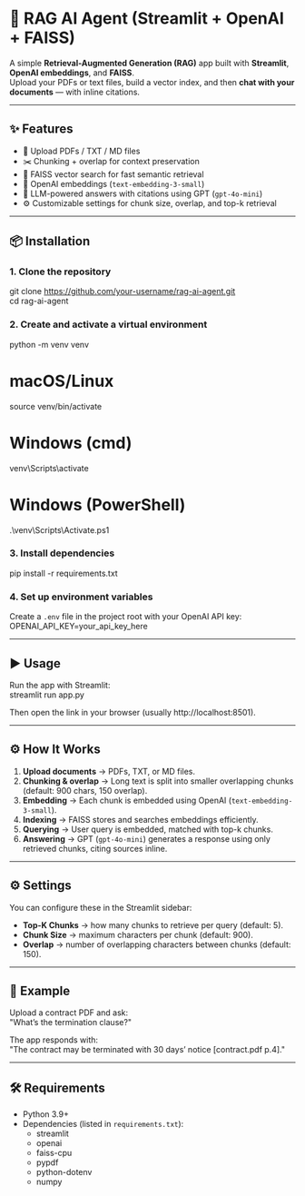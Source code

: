 # 🧠 RAG AI Agent (Streamlit + OpenAI + FAISS)

A simple **Retrieval-Augmented Generation (RAG)** app built with **Streamlit**, **OpenAI embeddings**, and **FAISS**.  
Upload your PDFs or text files, build a vector index, and then **chat with your documents** — with inline citations.  

---

## ✨ Features
- 📂 Upload PDFs / TXT / MD files  
- ✂️ Chunking + overlap for context preservation  
- 🔎 FAISS vector search for fast semantic retrieval  
- 🤖 OpenAI embeddings (`text-embedding-3-small`)  
- 💬 LLM-powered answers with citations using GPT (`gpt-4o-mini`)  
- ⚙️ Customizable settings for chunk size, overlap, and top-k retrieval  

---

## 📦 Installation

### 1. Clone the repository
git clone https://github.com/your-username/rag-ai-agent.git  
cd rag-ai-agent  

### 2. Create and activate a virtual environment
python -m venv venv  
# macOS/Linux  
source venv/bin/activate  
# Windows (cmd)  
venv\Scripts\activate  
# Windows (PowerShell)  
.\venv\Scripts\Activate.ps1  

### 3. Install dependencies
pip install -r requirements.txt  

### 4. Set up environment variables
Create a `.env` file in the project root with your OpenAI API key:  
OPENAI_API_KEY=your_api_key_here  

---

## ▶️ Usage
Run the app with Streamlit:  
streamlit run app.py  

Then open the link in your browser (usually http://localhost:8501).  

---

## ⚙️ How It Works
1. **Upload documents** → PDFs, TXT, or MD files.  
2. **Chunking & overlap** → Long text is split into smaller overlapping chunks (default: 900 chars, 150 overlap).  
3. **Embedding** → Each chunk is embedded using OpenAI (`text-embedding-3-small`).  
4. **Indexing** → FAISS stores and searches embeddings efficiently.  
5. **Querying** → User query is embedded, matched with top-k chunks.  
6. **Answering** → GPT (`gpt-4o-mini`) generates a response using only retrieved chunks, citing sources inline.  

---

## ⚙️ Settings
You can configure these in the Streamlit sidebar:  
- **Top-K Chunks** → how many chunks to retrieve per query (default: 5).  
- **Chunk Size** → maximum characters per chunk (default: 900).  
- **Overlap** → number of overlapping characters between chunks (default: 150).  

---

## 📂 Example
Upload a contract PDF and ask:  
"What’s the termination clause?"  

The app responds with:  
"The contract may be terminated with 30 days’ notice [contract.pdf p.4]."  

---

## 🛠️ Requirements
- Python 3.9+  
- Dependencies (listed in `requirements.txt`):  
  - streamlit  
  - openai  
  - faiss-cpu  
  - pypdf  
  - python-dotenv  
  - numpy  
